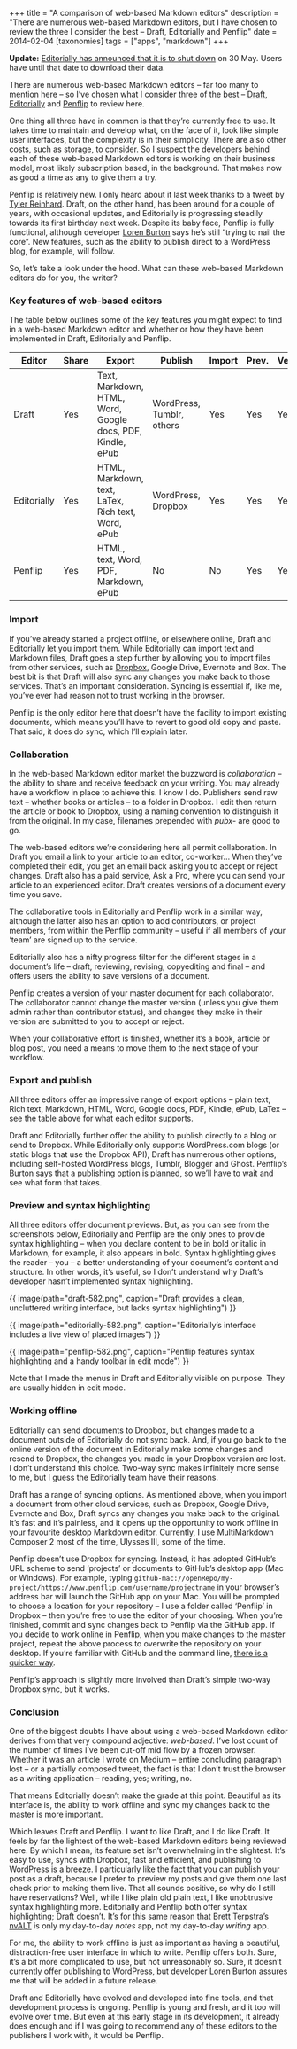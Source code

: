 +++
title = "A comparison of web-based Markdown editors"
description = "There are numerous web-based Markdown editors, but I have chosen to review the three I consider the best – Draft, Editorially and Penflip"
date = 2014-02-04
[taxonomies]
tags = ["apps", "markdown"]
+++

**Update:** <a href="http://stet.editorially.com/articles/goodbye/">Editorially has announced that it is to shut down</a> on 30 May. Users have until that date to download their data.

There are numerous web-based Markdown editors – far too many to mention here – so I’ve chosen what I consider three of the best – [Draft](https://draftin.com), [Editorially](https://editorially.com) and [Penflip](https://www.penflip.com) to review here.

One thing all three have in common is that they’re currently free to use. It takes time to maintain and develop what, on the face of it, look like simple user interfaces, but the complexity is in their simplicity. There are also other costs, such as storage, to consider. So I suspect the developers behind each of these web-based Markdown editors is working on their business model, most likely subscription based, in the background. That makes now as good a time as any to give them a try. 

Penflip is relatively new. I only heard about it last week thanks to a tweet by [Tyler Reinhard](https://twitter.com/abolishme). Draft, on the other hand, has been around for a couple of years, with occasional updates, and Editorially is progressing steadily towards its first birthday next week. Despite its baby face, Penflip is fully functional, although developer [Loren Burton](https://twitter.com/madebyloren) says he’s still “trying to nail the core”. New features, such as the ability to publish direct to a WordPress blog, for example, will follow.

So, let’s take a look under the hood. What can these web-based Markdown editors do for you, the writer?

### Key features of web-based editors

The table below outlines some of the key features you might expect to find in a web-based Markdown editor and whether or how they have been implemented in Draft, Editorially and Penflip.

| Editor | Share | Export | Publish | Import | Prev. | Vers. | Sync |
| ------ | ----- | ----- | ----- | ----- | ----- | ----- | ----- |
| Draft | Yes | Text, Markdown, HTML, Word, Google docs, PDF, Kindle, ePub | WordPress, Tumblr, others | Yes | Yes | Yes | Yes |
| Editorially | Yes | HTML, Markdown, text, LaTex, Rich text, Word, ePub | WordPress, Dropbox | Yes | Yes | Yes | No |
| Penflip | Yes | HTML, text, Word, PDF, Markdown, ePub | No | No | Yes | Yes | Yes |

### Import

If you’ve already started a project offline, or elsewhere online, Draft and Editorially let you import them. While Editorially can import text and Markdown files, Draft goes a step further by allowing you to import files from other services, such as [Dropbox](http://db.tt/jw9tyCz), Google Drive, Evernote and Box. The best bit is that Draft will also sync any changes you make back to those services. That’s an important consideration. Syncing is essential if, like me, you’ve ever had reason not to trust working in the browser.

Penflip is the only editor here that doesn’t have the facility to import existing documents, which means you’ll have to revert to good old copy and paste. That said, it does do sync, which I’ll explain later. 
 
### Collaboration

In the web-based Markdown editor market the buzzword is *collaboration* – the ability to share and receive feedback on your writing. You may already have a workflow in place to achieve this. I know I do. Publishers send raw text – whether books or articles – to a folder in Dropbox. I edit then return the article or book to Dropbox, using a naming convention to distinguish it from the original. In my case, filenames prepended with *pubx-* are good to go.

The web-based editors we’re considering here all permit collaboration. In Draft you email a link to your article to an editor, co-worker… When they’ve completed their edit, you get an email back asking you to accept or reject changes. Draft also has a paid service, Ask a Pro, where you can send your article to an experienced editor. Draft creates versions of a document every time you save.

The collaborative tools in Editorially and Penflip work in a similar way, although the latter also has an option to add contributors, or project members, from within the Penflip community – useful if all members of your ‘team’ are signed up to the service.

Editorially also has a nifty progress filter for the different stages in a document’s life – draft, reviewing, revising, copyediting and final – and offers users the ability to save versions of a document. 

Penflip creates a version of your master document for each collaborator. The collaborator cannot change the master version (unless you give them admin rather than contributor status), and changes they make in their version are submitted to you to accept or reject.

When your collaborative effort is finished, whether it’s a book, article or blog post, you need a means to move them to the next stage of your workflow.

### Export and publish 

All three editors offer an impressive range of export options – plain text, Rich text, Markdown, HTML, Word, Google docs, PDF, Kindle, ePub, LaTex – see the table above for what each editor supports.

Draft and Editorially further offer the ability to publish directly to a blog or send to Dropbox. While Editorially only supports WordPress.com blogs (or static blogs that use the Dropbox API), Draft has numerous other options, including self-hosted WordPress blogs, Tumblr, Blogger and Ghost. Penflip’s Burton says that a publishing option is planned, so we’ll have to wait and see what form that takes.

### Preview and syntax highlighting

All three editors offer document previews. But, as you can see from the screenshots below, Editorially and Penflip are the only ones to provide syntax highlighting – when you declare content to be in bold or italic in Markdown, for example, it also appears in bold. Syntax highlighting gives the reader – you – a better understanding of your document’s content and structure. In other words, it’s useful, so I don’t understand why Draft’s developer hasn’t implemented syntax highlighting.

{{ image(path="draft-582.png", caption="Draft provides a clean, uncluttered writing interface, but lacks syntax highlighting") }}

{{ image(path="editorially-582.png", caption="Editorially’s interface includes a live view of placed images") }}

{{ image(path="penflip-582.png", caption="Penflip features syntax highlighting and a handy toolbar in edit mode") }}

Note that I made the menus in Draft and Editorially visible on purpose. They are usually hidden in edit mode.
 
### Working offline

Editorially can send documents to Dropbox, but changes made to a document outside of Editorially do not sync back. And, if you go back to the online version of the document in Editorially make some changes and resend to Dropbox, the changes you made in your Dropbox version are lost. I don’t understand this choice. Two-way sync makes infinitely more sense to me, but I guess the Editorially team have their reasons.

Draft has a range of syncing options. As mentioned above, when you import a document from other cloud services, such as Dropbox, Google Drive, Evernote and Box, Draft syncs any changes you make back to the original. It’s fast and it’s painless, and it opens up the opportunity to work offline in your favourite desktop Markdown editor. Currently, I use MultiMarkdown Composer 2 most of the time, Ulysses III, some of the time.

Penflip doesn’t use Dropbox for syncing. Instead, it has adopted GitHub’s URL scheme to send ‘projects’ or documents to GitHub’s desktop app (Mac or Windows). For example, typing `github-mac://openRepo/my-project/https://www.penflip.com/username/projectname` in your browser’s address bar will launch the GitHub app on your Mac. You will be prompted to choose a location for your repository – I use a folder called ‘Penflip’ in Dropbox  – then you’re free to use the editor of your choosing. When you’re finished, commit and sync changes back to Penflip via the GitHub app. If you decide to work online in Penflip, when you make changes to the master project, repeat the above process to overwrite the repository on your desktop. If you’re familiar with GitHub and the command line, [there is a quicker way](https://www.penflip.com/Penflip/help/blob/master/WorkingOffline.txt).

Penflip’s approach is slightly more involved than Draft’s simple two-way Dropbox sync, but it works.

### Conclusion

One of the biggest doubts I have about using a web-based Markdown editor derives from that very compound adjective: *web-based*. I’ve lost count of the number of times I’ve been cut-off mid flow by a frozen browser. Whether it was an article I wrote on Medium – entire concluding paragraph lost – or a partially composed tweet, the fact is that I don’t trust the browser as a writing application – reading, yes; writing, no.

That means Editorially doesn’t make the grade at this point. Beautiful as its interface is, the ability to work offline and sync my changes back to the master is more important.

Which leaves Draft and Penflip. I want to like Draft, and I do like Draft. It feels by far the lightest of the web-based Markdown editors being reviewed here. By which I mean, its feature set isn’t overwhelming in the slightest. It’s easy to use, syncs with Dropbox, fast and efficient, and publishing to WordPress is a breeze. I particularly like the fact that you can publish your post as a draft, because I prefer to preview my posts and give them one last check prior to making them live. That all sounds positive, so why do I still have reservations? Well, while I like plain old plain text, I like unobtrusive syntax highlighting more. Editorially and Penflip both offer syntax highlighting; Draft doesn’t. It’s for this same reason that Brett Terpstra’s [nvALT](http://brettterpstra.com/projects/nvalt/) is only my day-to-day *notes* app, not my day-to-day *writing* app.

For me, the ability to work offline is just as important as having a beautiful, distraction-free user interface in which to write. Penflip offers both. Sure, it’s a bit more complicated to use, but not unreasonably so. Sure, it doesn’t currently offer publishing to WordPress, but developer Loren Burton assures me that will be added in a future release. 

Draft and Editorially have evolved and developed into fine tools, and that development process is ongoing. Penflip is young and fresh, and it too will evolve over time. But even at this early stage in its development, it already does enough and if I was going to recommend any of these editors to the publishers I work with, it would be Penflip.